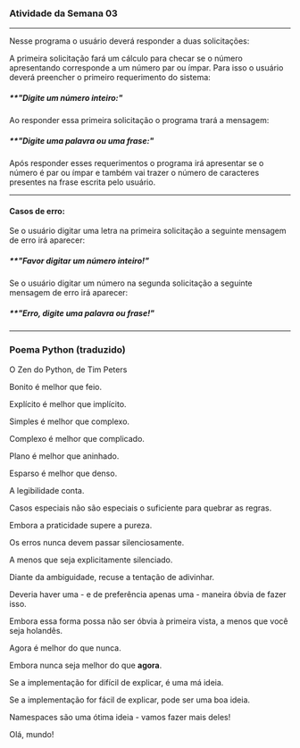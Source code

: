 ### Atividade da Semana 03

------

Nesse programa o usuário deverá responder a duas solicitações:

A primeira solicitação fará um cálculo para checar se o número apresentando corresponde a um número par ou ímpar. Para isso o usuário deverá preencher o primeiro requerimento do sistema:

##### **"Digite um número inteiro:"

Ao responder essa primeira solicitação o programa trará a mensagem:

##### **"Digite uma palavra ou uma frase:"

Após responder esses requerimentos o programa irá apresentar se o número é par ou ímpar e também vai trazer o número de caracteres presentes na frase escrita pelo usuário.

------

#### Casos de erro:

Se o usuário digitar uma letra na primeira solicitação a seguinte mensagem de erro irá aparecer:

##### **"Favor digitar um número inteiro!"

Se o usuário digitar um número na segunda solicitação a seguinte mensagem de erro irá aparecer:

##### **"Erro, digite uma palavra ou frase!"

------

### **Poema** Python (traduzido)

O Zen do Python, de Tim Peters

Bonito é melhor que feio.

Explícito é melhor que implícito.

Simples é melhor que complexo.

Complexo é melhor que complicado.

Plano é melhor que aninhado.

Esparso é melhor que denso.

A legibilidade conta.

Casos especiais não são especiais o suficiente para quebrar as regras.

Embora a praticidade supere a pureza.

Os erros nunca devem passar silenciosamente.

A menos que seja explicitamente silenciado.

Diante da ambiguidade, recuse a tentação de adivinhar.

Deveria haver uma - e de preferência apenas uma - maneira óbvia de fazer isso.

Embora essa forma possa não ser óbvia à primeira vista, a menos que você seja holandês. 

Agora é melhor do que nunca.

Embora nunca seja melhor do que **agora**.

Se a implementação for difícil de explicar, é uma má ideia.

Se a implementação for fácil de explicar, pode ser uma boa ideia.  

Namespaces são uma ótima ideia - vamos fazer mais deles!  

Olá, mundo!


